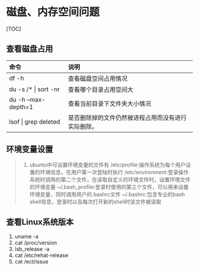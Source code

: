 磁盘、内存空间问题
===========================

[TOC]

## 查看磁盘占用



|命令|说明
|:--|:--
df -h|查看磁盘空间占用情况
du -s /* \| sort -nr|查看哪个目录占用空间大
du -h –max-depth=1|查看当前目录下文件夹大小情况
lsof \| grep deleted|是否删除掉的文件仍然被进程占用而没有进行实际删除。

## 环境变量设置

>1. ubuntu中可设置环境变量的文件有
>/etc/profile:操作系统为每个用户设置的环境信息，在用户第一次登陆时执行
>/etc/environment:登录操作系统时调用的第二个文件，在读取自定义的环境文件时，设置环境文件的环境变量
>~/.bash_profile:登录时使用的第三个文件，可以用来设置环境变量，同时调用用户的.bashrc文件
>~/.bashrc:包含专业的bash shell信息，登录时以及每次打开新的shell时该文件被读取

## 查看Linux系统版本

1. uname -a
2. cat /proc/version
3. lsb_release -a
4. cat /etc/rehat-release
5. cat /ect/issue